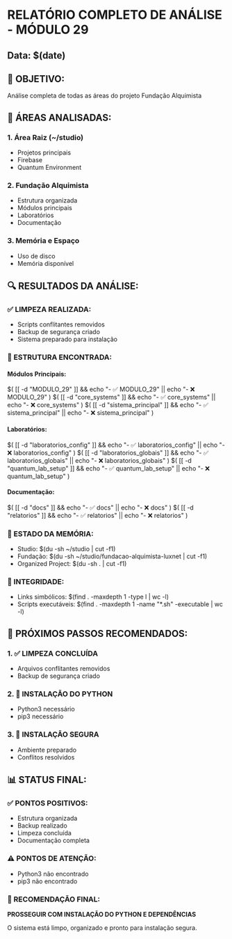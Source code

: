 # RELATÓRIO COMPLETO DE ANÁLISE - MÓDULO 29

## Data: $(date)

## 🎯 OBJETIVO:
Análise completa de todas as áreas do projeto Fundação Alquimista

## 📍 ÁREAS ANALISADAS:

### 1. Área Raiz (~/studio)
- Projetos principais
- Firebase
- Quantum Environment

### 2. Fundação Alquimista
- Estrutura organizada
- Módulos principais
- Laboratórios
- Documentação

### 3. Memória e Espaço
- Uso de disco
- Memória disponível

## 🔍 RESULTADOS DA ANÁLISE:

### ✅ LIMPEZA REALIZADA:
- Scripts conflitantes removidos
- Backup de segurança criado
- Sistema preparado para instalação

### 📁 ESTRUTURA ENCONTRADA:

#### Módulos Principais:
$( [[ -d "MODULO_29" ]] && echo "- ✅ MODULO_29" || echo "- ❌ MODULO_29" )
$( [[ -d "core_systems" ]] && echo "- ✅ core_systems" || echo "- ❌ core_systems" )
$( [[ -d "sistema_principal" ]] && echo "- ✅ sistema_principal" || echo "- ❌ sistema_principal" )

#### Laboratórios:
$( [[ -d "laboratorios_config" ]] && echo "- ✅ laboratorios_config" || echo "- ❌ laboratorios_config" )
$( [[ -d "laboratorios_globais" ]] && echo "- ✅ laboratorios_globais" || echo "- ❌ laboratorios_globais" )
$( [[ -d "quantum_lab_setup" ]] && echo "- ✅ quantum_lab_setup" || echo "- ❌ quantum_lab_setup" )

#### Documentação:
$( [[ -d "docs" ]] && echo "- ✅ docs" || echo "- ❌ docs" )
$( [[ -d "relatorios" ]] && echo "- ✅ relatorios" || echo "- ❌ relatorios" )

### 💾 ESTADO DA MEMÓRIA:
- Studio: $(du -sh ~/studio | cut -f1)
- Fundação: $(du -sh ~/studio/fundacao-alquimista-luxnet | cut -f1)
- Organized Project: $(du -sh . | cut -f1)

### 🔗 INTEGRIDADE:
- Links simbólicos: $(find . -maxdepth 1 -type l | wc -l)
- Scripts executáveis: $(find . -maxdepth 1 -name "*.sh" -executable | wc -l)

## 🚀 PRÓXIMOS PASSOS RECOMENDADOS:

### 1. ✅ LIMPEZA CONCLUÍDA
- Arquivos conflitantes removidos
- Backup de segurança criado

### 2. 🔧 INSTALAÇÃO DO PYTHON
- Python3 necessário
- pip3 necessário

### 3. 🎯 INSTALAÇÃO SEGURA
- Ambiente preparado
- Conflitos resolvidos

## 📊 STATUS FINAL:

### ✅ PONTOS POSITIVOS:
- Estrutura organizada
- Backup realizado
- Limpeza concluída
- Documentação completa

### ⚠️  PONTOS DE ATENÇÃO:
- Python3 não encontrado
- pip3 não encontrado

### 🎯 RECOMENDAÇÃO FINAL:
**PROSSEGUIR COM INSTALAÇÃO DO PYTHON E DEPENDÊNCIAS**

O sistema está limpo, organizado e pronto para instalação segura.
